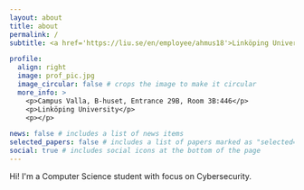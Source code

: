 ```yaml
---
layout: about
title: about
permalink: /
subtitle: <a href='https://liu.se/en/employee/ahmus18'>Linköping University</a>. Sweden.

profile:
  align: right
  image: prof_pic.jpg
  image_circular: false # crops the image to make it circular
  more_info: >
    <p>Campus Valla, B-huset, Entrance 29B, Room 3B:446</p>
    <p>Linköping University</p>
    <p></p>

news: false # includes a list of news items
selected_papers: false # includes a list of papers marked as "selected={true}"
social: true # includes social icons at the bottom of the page
---
```


Hi! I'm a Computer Science student with focus on Cybersecurity.